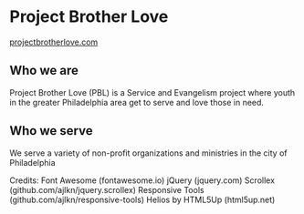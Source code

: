 # Project Brother Love
[projectbrotherlove.com](projectbrotherlove.com)

## Who we are
Project Brother Love (PBL) is a Service and Evangelism project where youth in the greater Philadelphia area get to serve and love those in need.

## Who we serve
We serve a variety of non-profit organizations and ministries in the city of Philadelphia



Credits:
Font Awesome (fontawesome.io)
jQuery (jquery.com)
Scrollex (github.com/ajlkn/jquery.scrollex)
Responsive Tools (github.com/ajlkn/responsive-tools)
Helios by HTML5Up (html5up.net)
